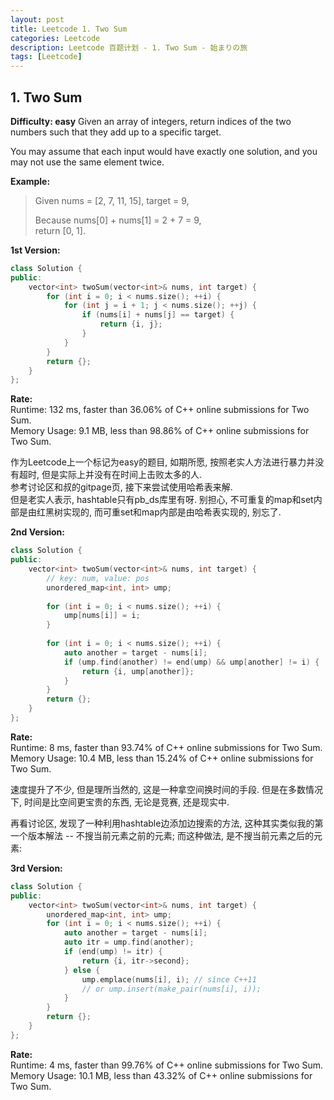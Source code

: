 ```yaml
---
layout: post
title: Leetcode 1. Two Sum
categories: Leetcode
description: Leetcode 百题计划 - 1. Two Sum - 始まりの旅
tags: [Leetcode]
---
```

## 1. Two Sum
**Difficulty: easy**
Given an array of integers, return indices of the two numbers such that they add up to a specific target.  

You may assume that each input would have exactly one solution, and you may not use the same element twice.  

**Example:**  

> Given nums = [2, 7, 11, 15], target = 9,  
> 
> Because nums[0] + nums[1] = 2 + 7 = 9,  
return [0, 1].  


**1st Version:**  
```c++
class Solution {
public:
    vector<int> twoSum(vector<int>& nums, int target) {
        for (int i = 0; i < nums.size(); ++i) {
            for (int j = i + 1; j < nums.size(); ++j) {
                if (nums[i] + nums[j] == target) {
                    return {i, j};
                }
            }
        }
        return {};
    }
};
```

**Rate:**  
Runtime: 132 ms, faster than 36.06% of C++ online submissions for Two Sum.  
Memory Usage: 9.1 MB, less than 98.86% of C++ online submissions for Two Sum.  

作为Leetcode上一个标记为easy的题目, 如期所愿, 按照老实人方法进行暴力并没有超时, 但是实际上并没有在时间上击败太多的人.   
参考讨论区和叔的gitpage页, 接下来尝试使用哈希表来解.   
但是老实人表示, hashtable只有pb_ds库里有呀. 别担心, 不可重复的map和set内部是由红黑树实现的, 而可重set和map内部是由哈希表实现的, 别忘了.   

**2nd Version:**   
```c++
class Solution {
public:
    vector<int> twoSum(vector<int>& nums, int target) {
        // key: num, value: pos
        unordered_map<int, int> ump;
        
        for (int i = 0; i < nums.size(); ++i) {
            ump[nums[i]] = i;
        }
        
        for (int i = 0; i < nums.size(); ++i) {
            auto another = target - nums[i];
            if (ump.find(another) != end(ump) && ump[another] != i) {
                return {i, ump[another]};
            }
        }
        return {};
    }
};
```

**Rate:**    
Runtime: 8 ms, faster than 93.74% of C++ online submissions for Two Sum.  
Memory Usage: 10.4 MB, less than 15.24% of C++ online submissions for Two Sum.

速度提升了不少, 但是理所当然的, 这是一种拿空间换时间的手段. 但是在多数情况下, 时间是比空间更宝贵的东西, 无论是竞赛, 还是现实中.  

再看讨论区, 发现了一种利用hashtable边添加边搜索的方法, 这种其实类似我的第一个版本解法 -- 不搜当前元素之前的元素; 而这种做法, 是不搜当前元素之后的元素:  

**3rd Version:**  
```c++
class Solution {
public:
    vector<int> twoSum(vector<int>& nums, int target) {
        unordered_map<int, int> ump;
        for (int i = 0; i < nums.size(); ++i) {
            auto another = target - nums[i];
            auto itr = ump.find(another);
            if (end(ump) != itr) {
                return {i, itr->second};
            } else {
                ump.emplace(nums[i], i); // since C++11
                // or ump.insert(make_pair(nums[i], i));
            }
        }
        return {};
    }
};
```

**Rate:**  
Runtime: 4 ms, faster than 99.76% of C++ online submissions for Two Sum.  
Memory Usage: 10.1 MB, less than 43.32% of C++ online submissions for Two Sum.  